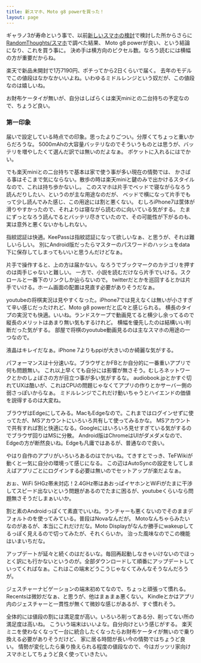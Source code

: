 ```yaml
---
title: 新スマホ、Moto g8 powerを買った！
layout: page
---
```

ギャラノ3が寿命という事で、以前[新しいスマホの検討](https://karino2.github.io/2021/09/23/new_phone_candidate.html)で検討した所からさらに[RandomThoughts/スマホ](https://karino2.github.io/RandomThoughts/%E3%82%B9%E3%83%9E%E3%83%9B)で調べた結果、
Moto g8 powerが良い、という結論になり、これを買う事に。
決め手は横方向のピクセル数。なろう読むには横幅の方が重要だからね。

楽天で新品未開封で1万7190円、ポチってから2日くらいで届く。
去年のモデルでこの値段はなかなかいいよね。いわゆるミドルレンジという奴だが、この値段なのは嬉しいね。

お財布ケータイが無いが、自分はしばらくは楽天miniとの二台持ちの予定なので、ちょうど良い。

### 第一印象

届いで設定している時点での印象。思ったよりごつい。分厚くてちょっと重いからだろうな。
5000mAhの大容量バッテリなのでそういうものとは思うが、バッテリを増やしたくて選んだ訳では無いのだよなぁ。
ポケットに入れるにはでかい。

でも楽天miniとの二台持ちで基本は家で使う事が多い現在の情勢では、
かさばる事はそこまで気にならない。散歩の時は楽天miniと鍵のみで出かけるスタイルなので、これは持ち歩かないし。
このスマホは片手でベッドで寝ながらなろう読んだりしたい、というのが主な用途なのだが、
ベッドで横になって片手でもって少し読んでみた感じ、この用途には割と悪くない。
むしろiPhone7は筐体が滑りやすかったので、それよりは寝ながら読むのに向いている気がする。
たまにずっとなろう読んでるとバッテリ尽きていたので、その可能性が下がるのも、実は意外と悪くないかもしれない。

指紋認証は快適。KeePassは指紋認証になって欲しいなぁ、と思うが、それは難しいらしい。
別にAndroid版だったらマスターのパスワードのハッシュをdata下に保存してしまってもいいと思うんだけどなぁ。

片手で操作すると、上の方は届かない。なろうでブックマークのカテゴリを押すのは両手じゃないと難しい。
一方で、小説を読むだけなら片手でいける。スクロールと一番下のリンクしか辿らないので。
twitterだとかを巡回するとかは片手でいける。ホーム画面の配置は見直す必要がありそうだなぁ。

youtubeの将棋実況は見やすくなった。iPhone7では見えなくは無いが小さすぎて辛い感じだったけれど、Moto g8 powerだと広々と感じられる。
横長のタイプの実況でも快適。いいね。ランドスケープで動画見てると横少し余ってるので縦長のメリットはあまり無い気もするけれど。
横幅を優先したのは結構いい判断だった気がする。
部屋で将棋のyoutube動画見るのは主なスマホの用途の一つなので。

液晶はキレイだなぁ。iPhone 7よりもppiが大きいのか綺麗な気がする。

パフォーマンスは十分速いな。ブラウザとかFBとか自分的に一番重いアプリで何も問題無い。
これ以上早くても自分には影響が無さそう。むしろネットワークとかのしょぼさの方が目立つ事が多い気がするな。
audiobook.jpとかすぐ切れてUXは酷いが、これはCPUの問題じゃなくてアプリの作りとかサーバー側の弱さっぽいからなぁ。
ミドルレンジでこれだけ動いちゃうとハイエンドの価値を説得するのは大変ね。

ブラウザはEdgeにしてみる。MacもEdgeなので。これまではログインせずに使ってたが、MSアカウントにいろいろ共有して使ってみるかな。
MSアカウントで共有すれば割と快適になる。Googleにはいろいろ見せすぎている気がするのでブラウザ回りはMSに分散。
Android版はChromeはUIがダメダメなので、Edgeの方が断然良いね。Edgeも凡庸ではあるが、普通なので良い。

やはり自作のアプリがいろいろあるのはでかいね。てきすとでっき、TeFWikiが動くと一気に自分の環境って感じになる。
この辺はAutoSyncの設定をしてしまえばアプリごとにログインする必要は無いのでセットアップが楽だよなぁ。

おぉ、WiFi 5HGz帯未対応！2.4GHz帯はあおっぱイヤホンとWiFiがたまに干渉してスピード出ないという問題があるのでたまに困るが、youtubeくらいなら問題無さそうだしまぁいいか。

割と素のAndroidっぽくて素直でいいね。ランチャーも悪くないのでそのままデフォルトのを使ってみている。普段はNovaなんだが。
Motoなんちゃらみたいなのがあるが、本当にこれだけだな。Moto Displayがなんか勝手にwakeupしてるっぽく見えるので切ってみたが、それくらいか。
治った風味なのでこの機能はいまいちだな。

アップデートが延々と続くのはだるいな。毎回再起動しなきゃいけないのでほっとく訳にも行かないというのが。全部ダウンロードして順番にアップデートしていってくればなぁ。これはこの端末どうこうじゃなくてみんなそうなんだろうが。

ジェスチャーナビゲーションの端末初めてなので、ちょっと頑張って慣れる。
Recentsは微妙だなぁ、と思うが、他はまぁまぁ悪くない。
Kindleとかはアプリ内のジェスチャーと一貫性が無くて微妙な感じがあるが、すぐ慣れそう。

全体的には値段の割には満足度が高い。いろいろ削ってある分、削ってない所の満足度は高いね。
こういう端末はいいよな。自分向けという感じがする。
楽天ミニを使わなくなって一台に統合したくなったらお財布ケータイが無いので乗り換える必要がありそうだけど、
家に居る時間が長い今の情勢ではちょうど良い。
情勢が変化したら乗り換えられる程度の値段なので、今はガッツリ家向けスマホとしてちょうど良く使っていきたい。